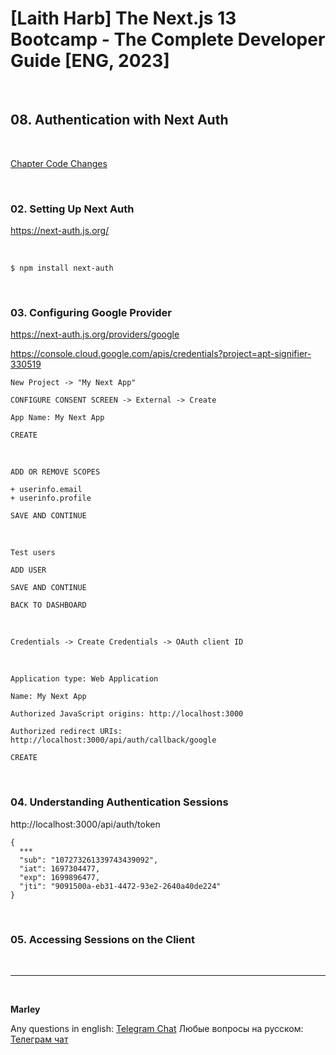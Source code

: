# [Laith Harb] The Next.js 13 Bootcamp - The Complete Developer Guide [ENG, 2023]

<br/>

## 08. Authentication with Next Auth

<br/>

[Chapter Code Changes](https://github.com/webmakaka/Mastering-Next.js-13-with-TypeScript/pull/4)

<br/>

### 02. Setting Up Next Auth

https://next-auth.js.org/

<br/>

```
$ npm install next-auth
```

<br/>

### 03. Configuring Google Provider

https://next-auth.js.org/providers/google

https://console.cloud.google.com/apis/credentials?project=apt-signifier-330519

```
New Project -> "My Next App"

CONFIGURE CONSENT SCREEN -> External -> Create

App Name: My Next App

CREATE
```

<br/>

```
ADD OR REMOVE SCOPES

+ userinfo.email
+ userinfo.profile

SAVE AND CONTINUE
```

<br/>

```
Test users

ADD USER

SAVE AND CONTINUE

BACK TO DASHBOARD
```

<br/>

```
Credentials -> Create Credentials -> OAuth client ID
```

<br/>

```
Application type: Web Application

Name: My Next App

Authorized JavaScript origins: http://localhost:3000

Authorized redirect URIs: http://localhost:3000/api/auth/callback/google

CREATE
```

<br/>

### 04. Understanding Authentication Sessions

http://localhost:3000/api/auth/token

```
{
  ***
  "sub": "107273261339743439092",
  "iat": 1697304477,
  "exp": 1699896477,
  "jti": "9091500a-eb31-4472-93e2-2640a40de224"
}
```

<br/>

### 05. Accessing Sessions on the Client

<br/>

---

<br/>

**Marley**

Any questions in english: <a href="https://jsdev.org/chat/">Telegram Chat</a>
Любые вопросы на русском: <a href="https://jsdev.ru/chat/">Телеграм чат</a>

```

```
